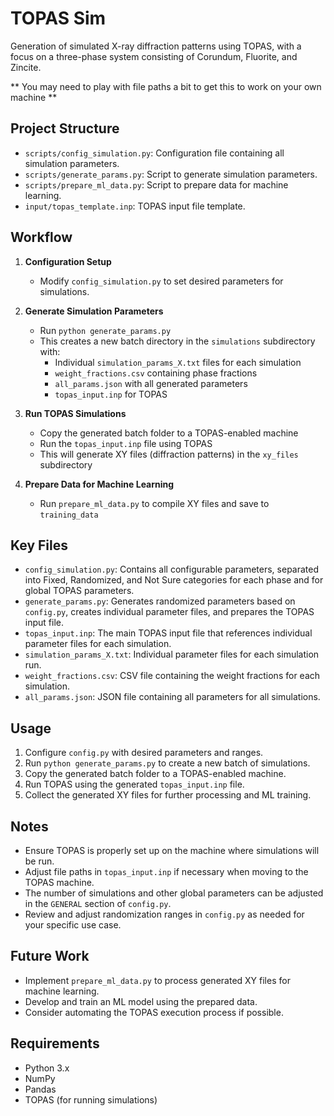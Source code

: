 # TOPAS Sim

Generation of simulated X-ray diffraction patterns using TOPAS, with a focus on a three-phase system consisting of Corundum, Fluorite, and Zincite.

** You may need to play with file paths a bit to get this to work on your own machine **

## Project Structure

- `scripts/config_simulation.py`: Configuration file containing all simulation parameters.
- `scripts/generate_params.py`: Script to generate simulation parameters.
- `scripts/prepare_ml_data.py`: Script to prepare data for machine learning.
- `input/topas_template.inp`: TOPAS input file template.

## Workflow

1. **Configuration Setup**
   - Modify `config_simulation.py` to set desired parameters for simulations.

2. **Generate Simulation Parameters**
   - Run `python generate_params.py`
   - This creates a new batch directory in the `simulations` subdirectory with:
     - Individual `simulation_params_X.txt` files for each simulation
     - `weight_fractions.csv` containing phase fractions
     - `all_params.json` with all generated parameters
     - `topas_input.inp` for TOPAS

3. **Run TOPAS Simulations**
   - Copy the generated batch folder to a TOPAS-enabled machine
   - Run the `topas_input.inp` file using TOPAS
   - This will generate XY files (diffraction patterns) in the `xy_files` subdirectory

4. **Prepare Data for Machine Learning**
   - Run `prepare_ml_data.py` to compile XY files and save to `training_data`

## Key Files

- `config_simulation.py`: Contains all configurable parameters, separated into Fixed, Randomized, and Not Sure categories for each phase and for global TOPAS parameters.
- `generate_params.py`: Generates randomized parameters based on `config.py`, creates individual parameter files, and prepares the TOPAS input file.
- `topas_input.inp`: The main TOPAS input file that references individual parameter files for each simulation.
- `simulation_params_X.txt`: Individual parameter files for each simulation run.
- `weight_fractions.csv`: CSV file containing the weight fractions for each simulation.
- `all_params.json`: JSON file containing all parameters for all simulations.

## Usage

1. Configure `config.py` with desired parameters and ranges.
2. Run `python generate_params.py` to create a new batch of simulations.
3. Copy the generated batch folder to a TOPAS-enabled machine.
4. Run TOPAS using the generated `topas_input.inp` file.
5. Collect the generated XY files for further processing and ML training.

## Notes

- Ensure TOPAS is properly set up on the machine where simulations will be run.
- Adjust file paths in `topas_input.inp` if necessary when moving to the TOPAS machine.
- The number of simulations and other global parameters can be adjusted in the `GENERAL` section of `config.py`.
- Review and adjust randomization ranges in `config.py` as needed for your specific use case.

## Future Work

- Implement `prepare_ml_data.py` to process generated XY files for machine learning.
- Develop and train an ML model using the prepared data.
- Consider automating the TOPAS execution process if possible.

## Requirements

- Python 3.x
- NumPy
- Pandas
- TOPAS (for running simulations)